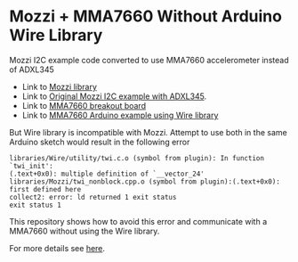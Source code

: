 # Mozzi + MMA7660 Without Arduino Wire Library

Mozzi I2C example code converted to use MMA7660 accelerometer instead of ADXL345

* Link to [Mozzi library](https://github.com/sensorium/Mozzi)
* Link to [Original Mozzi I2C example with ADXL345](https://github.com/sensorium/Mozzi/tree/master/examples/11.Communication/TwoWire_Read_ADXL345).
* Link to [MMA7660 breakout board](http://wiki.seeedstudio.com/Grove-3-Axis_Digital_Accelerometer-1.5g/)
* Link to [MMA7660 Arduino example using Wire library](https://github.com/Seeed-Studio/Accelerometer_MMA7660)

But Wire library is incompatible with Mozzi. Attempt to use both in the same Arduino sketch would result in the following error

```
libraries/Wire/utility/twi.c.o (symbol from plugin): In function `twi_init':
(.text+0x0): multiple definition of `__vector_24'
libraries/Mozzi/twi_nonblock.cpp.o (symbol from plugin):(.text+0x0): first defined here
collect2: error: ld returned 1 exit status
exit status 1
```

This repository shows how to avoid this error and communicate with a MMA7660 without using the Wire library.

For more details see [here](https://newscrewdriver.com/2019/07/23/aborted-attempt-at-arduino-accelerometer-mozzi-mma7660/).

